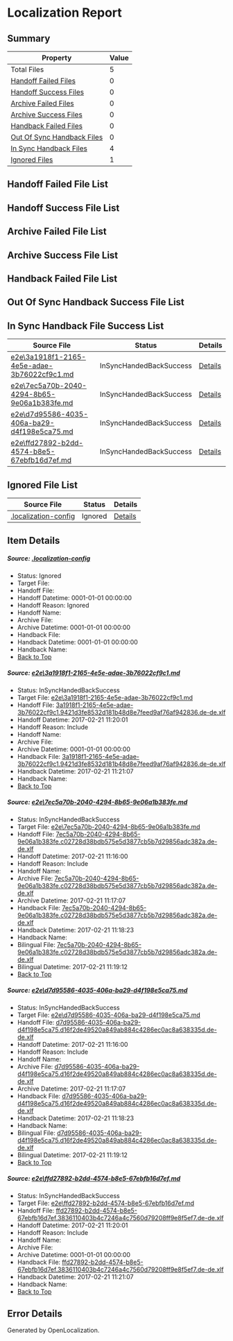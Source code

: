 # <a name='report-top'></a> Localization Report

## Summary
 Property | Value 
 -------- | ----- 
 Total Files | 5
[ Handoff Failed Files ](#handoff-failed-list)| 0
[ Handoff Success Files ](#handoff-success-list)| 0
[ Archive Failed Files ](#archive-failed-list)| 0
[ Archive Success Files ](#archive-success-list)| 0
[ Handback Failed Files ](#handback-failed-list)| 0
[ Out Of Sync Handback Files ](#outofsync-handback-success-list)| 0
[ In Sync Handback Files ](#insync-handback-success-list)| 4
[ Ignored Files ](#ignored-list)| 1

## <a name='handoff-failed-list'></a> Handoff Failed File List

## <a name='handoff-success-list'></a> Handoff Success File List

## <a name='archive-failed-list'></a> Archive Failed File List

## <a name='archive-success-list'></a> Archive Success File List

## <a name='handback-failed-list'></a> Handback Failed File List

## <a name='outofsync-handback-success-list'></a> Out Of Sync Handback Success File List

## <a name='insync-handback-success-list'></a> In Sync Handback File Success List
 Source File | Status | Details 
 ----------- | ------ | ------- 
 [e2e\3a1918f1-2165-4e5e-adae-3b76022cf9c1.md](https://github.com/OpenLocalizationTestOrg/ol-test4/blob/cec1ce08d70f865f34c4fb82835800570152e6ac/e2e/3a1918f1-2165-4e5e-adae-3b76022cf9c1.md) | InSyncHandedBackSuccess | [Details](#135696d5b945963ef50f5eb09098f027b14ffba21)
 [e2e\7ec5a70b-2040-4294-8b65-9e06a1b383fe.md](https://github.com/OpenLocalizationTestOrg/ol-test4/blob/10bd15a7487a8dfd62043d80a5ddc5698e28caa4/e2e/7ec5a70b-2040-4294-8b65-9e06a1b383fe.md) | InSyncHandedBackSuccess | [Details](#bc781c829725b8b63251a0e55b33eb4fefd767682)
 [e2e\d7d95586-4035-406a-ba29-d4f198e5ca75.md](https://github.com/OpenLocalizationTestOrg/ol-test4/blob/10bd15a7487a8dfd62043d80a5ddc5698e28caa4/e2e/d7d95586-4035-406a-ba29-d4f198e5ca75.md) | InSyncHandedBackSuccess | [Details](#036f360ff8f18b1d0b0876ccd1f9d3d90afd81ac3)
 [e2e\ffd27892-b2dd-4574-b8e5-67ebfb16d7ef.md](https://github.com/OpenLocalizationTestOrg/ol-test4/blob/cec1ce08d70f865f34c4fb82835800570152e6ac/e2e/ffd27892-b2dd-4574-b8e5-67ebfb16d7ef.md) | InSyncHandedBackSuccess | [Details](#2ec6275b431524e9feab16d4cd8f7a011f13cdb54)

## <a name='ignored-list'></a> Ignored File List
 Source File | Status | Details 
 ----------- | ------ | ------- 
 [.localization-config](https://github.com/OpenLocalizationTestOrg/ol-test4/blob/cec1ce08d70f865f34c4fb82835800570152e6ac/.localization-config) | Ignored | [Details](#cb0632cf59c1387fc1742bfb9fa3c47f87e2e5c90)

## Item Details
##### <a name='cb0632cf59c1387fc1742bfb9fa3c47f87e2e5c90'></a> Source: [.localization-config](https://github.com/OpenLocalizationTestOrg/ol-test4/blob/cec1ce08d70f865f34c4fb82835800570152e6ac/.localization-config)
* Status: Ignored
* Target File: 
* Handoff File: 
* Handoff Datetime: 0001-01-01 00:00:00
* Handoff Reason: Ignored
* Handoff Name: 
* Archive File: 
* Archive Datetime: 0001-01-01 00:00:00
* Handback File: 
* Handback Datetime: 0001-01-01 00:00:00
* Handback Name: 
* [Back to Top](#report-top)

##### <a name='135696d5b945963ef50f5eb09098f027b14ffba21'></a> Source: [e2e\3a1918f1-2165-4e5e-adae-3b76022cf9c1.md](https://github.com/OpenLocalizationTestOrg/ol-test4/blob/cec1ce08d70f865f34c4fb82835800570152e6ac/e2e/3a1918f1-2165-4e5e-adae-3b76022cf9c1.md)
* Status: InSyncHandedBackSuccess
* Target File: [e2e\3a1918f1-2165-4e5e-adae-3b76022cf9c1.md](https://github.com/OpenLocalizationTestOrg/ol-test4-dede/blob/f3f8a62586f7a85036e74e270faab9a2b470f014/e2e/3a1918f1-2165-4e5e-adae-3b76022cf9c1.md)
* Handoff File: [3a1918f1-2165-4e5e-adae-3b76022cf9c1.9421d3fe8532d181b48d8e7feed9af76af942836.de-de.xlf](https://github.com/OpenLocalizationTestOrg/ol-test4-handoff/blob/49bb6367997df45f40964bacf25393fee261b0f1/ol-handoff/OpenLocalizationTestOrg/ol-test4-dede/xinjiang/ht/3a1918f1-2165-4e5e-adae-3b76022cf9c1.9421d3fe8532d181b48d8e7feed9af76af942836.de-de.xlf)
* Handoff Datetime: 2017-02-21 11:20:01
* Handoff Reason: Include
* Handoff Name: 
* Archive File: 
* Archive Datetime: 0001-01-01 00:00:00
* Handback File: [3a1918f1-2165-4e5e-adae-3b76022cf9c1.9421d3fe8532d181b48d8e7feed9af76af942836.de-de.xlf](https://github.com/OpenLocalizationTestOrg/ol-test4-handback/blob/fdd18db7c5826be2dae7fc51b88d89c460ea4fd7/ol-handback/OpenLocalizationTestOrg/ol-test4-dede/xinjiang/ht/3a1918f1-2165-4e5e-adae-3b76022cf9c1.9421d3fe8532d181b48d8e7feed9af76af942836.de-de.xlf)
* Handback Datetime: 2017-02-21 11:21:07
* Handback Name: 
* [Back to Top](#report-top)

##### <a name='bc781c829725b8b63251a0e55b33eb4fefd767682'></a> Source: [e2e\7ec5a70b-2040-4294-8b65-9e06a1b383fe.md](https://github.com/OpenLocalizationTestOrg/ol-test4/blob/10bd15a7487a8dfd62043d80a5ddc5698e28caa4/e2e/7ec5a70b-2040-4294-8b65-9e06a1b383fe.md)
* Status: InSyncHandedBackSuccess
* Target File: [e2e\7ec5a70b-2040-4294-8b65-9e06a1b383fe.md](https://github.com/OpenLocalizationTestOrg/ol-test4-dede/blob/bc80468ec421cb894f08b86feee53d36ceead450/e2e/7ec5a70b-2040-4294-8b65-9e06a1b383fe.md)
* Handoff File: [7ec5a70b-2040-4294-8b65-9e06a1b383fe.c02728d38bdb575e5d3877cb5b7d29856adc382a.de-de.xlf](https://github.com/OpenLocalizationTestOrg/ol-test4-handoff/blob/a242c961bcdd54bdda13e2abe5088b83d2ce1f44/ol-handoff/OpenLocalizationTestOrg/ol-test4-dede/xinjiang/ht/7ec5a70b-2040-4294-8b65-9e06a1b383fe.c02728d38bdb575e5d3877cb5b7d29856adc382a.de-de.xlf)
* Handoff Datetime: 2017-02-21 11:16:00
* Handoff Reason: Include
* Handoff Name: 
* Archive File: [7ec5a70b-2040-4294-8b65-9e06a1b383fe.c02728d38bdb575e5d3877cb5b7d29856adc382a.de-de.xlf](https://github.com/OpenLocalizationTestOrg/ol-test4-handoff/blob/ca6198d03686fd1aeb5f0a83f10cebb70fca082f/ol-archive/OpenLocalizationTestOrg/ol-test4-dede/xinjiang/ht/7ec5a70b-2040-4294-8b65-9e06a1b383fe.c02728d38bdb575e5d3877cb5b7d29856adc382a.de-de.xlf)
* Archive Datetime: 2017-02-21 11:17:07
* Handback File: [7ec5a70b-2040-4294-8b65-9e06a1b383fe.c02728d38bdb575e5d3877cb5b7d29856adc382a.de-de.xlf](https://github.com/OpenLocalizationTestOrg/ol-test4-handback/blob/6b96f0f458fd8771bd5db7e49783b0f458d79a44/ol-handback/OpenLocalizationTestOrg/ol-test4-dede/xinjiang/ht/7ec5a70b-2040-4294-8b65-9e06a1b383fe.c02728d38bdb575e5d3877cb5b7d29856adc382a.de-de.xlf)
* Handback Datetime: 2017-02-21 11:18:23
* Handback Name: 
* Bilingual File: [7ec5a70b-2040-4294-8b65-9e06a1b383fe.c02728d38bdb575e5d3877cb5b7d29856adc382a.de-de.xlf](https://github.com/OpenLocalizationTestOrg/ol-test4-handback/blob/6b96f0f458fd8771bd5db7e49783b0f458d79a44/ol-handback/OpenLocalizationTestOrg/ol-test4-dede/xinjiang/ht/7ec5a70b-2040-4294-8b65-9e06a1b383fe.c02728d38bdb575e5d3877cb5b7d29856adc382a.de-de.xlf)
* Bilingual Datetime: 2017-02-21 11:19:12
* [Back to Top](#report-top)

##### <a name='036f360ff8f18b1d0b0876ccd1f9d3d90afd81ac3'></a> Source: [e2e\d7d95586-4035-406a-ba29-d4f198e5ca75.md](https://github.com/OpenLocalizationTestOrg/ol-test4/blob/10bd15a7487a8dfd62043d80a5ddc5698e28caa4/e2e/d7d95586-4035-406a-ba29-d4f198e5ca75.md)
* Status: InSyncHandedBackSuccess
* Target File: [e2e\d7d95586-4035-406a-ba29-d4f198e5ca75.md](https://github.com/OpenLocalizationTestOrg/ol-test4-dede/blob/bc80468ec421cb894f08b86feee53d36ceead450/e2e/d7d95586-4035-406a-ba29-d4f198e5ca75.md)
* Handoff File: [d7d95586-4035-406a-ba29-d4f198e5ca75.d16f2de49520a849ab884c4286ec0ac8a638335d.de-de.xlf](https://github.com/OpenLocalizationTestOrg/ol-test4-handoff/blob/a242c961bcdd54bdda13e2abe5088b83d2ce1f44/ol-handoff/OpenLocalizationTestOrg/ol-test4-dede/xinjiang/ht/d7d95586-4035-406a-ba29-d4f198e5ca75.d16f2de49520a849ab884c4286ec0ac8a638335d.de-de.xlf)
* Handoff Datetime: 2017-02-21 11:16:00
* Handoff Reason: Include
* Handoff Name: 
* Archive File: [d7d95586-4035-406a-ba29-d4f198e5ca75.d16f2de49520a849ab884c4286ec0ac8a638335d.de-de.xlf](https://github.com/OpenLocalizationTestOrg/ol-test4-handoff/blob/ca6198d03686fd1aeb5f0a83f10cebb70fca082f/ol-archive/OpenLocalizationTestOrg/ol-test4-dede/xinjiang/ht/d7d95586-4035-406a-ba29-d4f198e5ca75.d16f2de49520a849ab884c4286ec0ac8a638335d.de-de.xlf)
* Archive Datetime: 2017-02-21 11:17:07
* Handback File: [d7d95586-4035-406a-ba29-d4f198e5ca75.d16f2de49520a849ab884c4286ec0ac8a638335d.de-de.xlf](https://github.com/OpenLocalizationTestOrg/ol-test4-handback/blob/6b96f0f458fd8771bd5db7e49783b0f458d79a44/ol-handback/OpenLocalizationTestOrg/ol-test4-dede/xinjiang/ht/d7d95586-4035-406a-ba29-d4f198e5ca75.d16f2de49520a849ab884c4286ec0ac8a638335d.de-de.xlf)
* Handback Datetime: 2017-02-21 11:18:23
* Handback Name: 
* Bilingual File: [d7d95586-4035-406a-ba29-d4f198e5ca75.d16f2de49520a849ab884c4286ec0ac8a638335d.de-de.xlf](https://github.com/OpenLocalizationTestOrg/ol-test4-handback/blob/6b96f0f458fd8771bd5db7e49783b0f458d79a44/ol-handback/OpenLocalizationTestOrg/ol-test4-dede/xinjiang/ht/d7d95586-4035-406a-ba29-d4f198e5ca75.d16f2de49520a849ab884c4286ec0ac8a638335d.de-de.xlf)
* Bilingual Datetime: 2017-02-21 11:19:12
* [Back to Top](#report-top)

##### <a name='2ec6275b431524e9feab16d4cd8f7a011f13cdb54'></a> Source: [e2e\ffd27892-b2dd-4574-b8e5-67ebfb16d7ef.md](https://github.com/OpenLocalizationTestOrg/ol-test4/blob/cec1ce08d70f865f34c4fb82835800570152e6ac/e2e/ffd27892-b2dd-4574-b8e5-67ebfb16d7ef.md)
* Status: InSyncHandedBackSuccess
* Target File: [e2e\ffd27892-b2dd-4574-b8e5-67ebfb16d7ef.md](https://github.com/OpenLocalizationTestOrg/ol-test4-dede/blob/f3f8a62586f7a85036e74e270faab9a2b470f014/e2e/ffd27892-b2dd-4574-b8e5-67ebfb16d7ef.md)
* Handoff File: [ffd27892-b2dd-4574-b8e5-67ebfb16d7ef.3836110403b4c7246a4c7560d79208ff9e8f5ef7.de-de.xlf](https://github.com/OpenLocalizationTestOrg/ol-test4-handoff/blob/49bb6367997df45f40964bacf25393fee261b0f1/ol-handoff/OpenLocalizationTestOrg/ol-test4-dede/xinjiang/ht/ffd27892-b2dd-4574-b8e5-67ebfb16d7ef.3836110403b4c7246a4c7560d79208ff9e8f5ef7.de-de.xlf)
* Handoff Datetime: 2017-02-21 11:20:01
* Handoff Reason: Include
* Handoff Name: 
* Archive File: 
* Archive Datetime: 0001-01-01 00:00:00
* Handback File: [ffd27892-b2dd-4574-b8e5-67ebfb16d7ef.3836110403b4c7246a4c7560d79208ff9e8f5ef7.de-de.xlf](https://github.com/OpenLocalizationTestOrg/ol-test4-handback/blob/fdd18db7c5826be2dae7fc51b88d89c460ea4fd7/ol-handback/OpenLocalizationTestOrg/ol-test4-dede/xinjiang/ht/ffd27892-b2dd-4574-b8e5-67ebfb16d7ef.3836110403b4c7246a4c7560d79208ff9e8f5ef7.de-de.xlf)
* Handback Datetime: 2017-02-21 11:21:07
* Handback Name: 
* [Back to Top](#report-top)


## Error Details

Generated by OpenLocalization.
